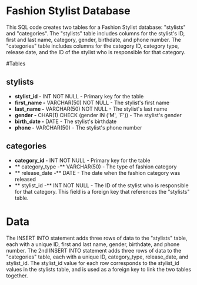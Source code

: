 # Fashion Stylist Database
This SQL code creates two tables for a Fashion Stylist database: "stylists" and "categories". The "stylists" table includes columns for the stylist's ID, first and last name, category, gender, birthdate, and phone number. The "categories" table includes columns for the category ID, category type, release date, and the ID of the stylist who is responsible for that category.

#Tables
## stylists
* **stylist_id -** INT NOT NULL - Primary key for the table
* **first_name -** VARCHAR(50) NOT NULL - The stylist's first name
* **last_name -** VARCHAR(50) NOT NULL - The stylist's last name
* **gender -** CHAR(1) CHECK (gender IN ('M', 'F')) - The stylist's gender
* **birth_date -** DATE - The stylist's birthdate
* **phone -** VARCHAR(50) - The stylist's phone number

## categories
* **category_id -** INT NOT NULL - Primary key for the table
* ** category_type -** VARCHAR(50) - The type of fashion category
* ** release_date -** DATE - The date when the fashion category was released
* ** stylist_id -** INT NOT NULL - The ID of the stylist who is responsible for that category. This field is a foreign key that references the "stylists" table.

# Data
The INSERT INTO statement adds three rows of data to the "stylists" table, each with a unique ID, first and last name, gender, birthdate, and phone number. The 2nd INSERT INTO statement adds three rows of data to the "categories" table, each with a unique ID, category_type, release_date, and stylist_id. The stylist_id value for each row corresponds to the stylist_id values in the stylists table, and is used as a foreign key to link the two tables together.
